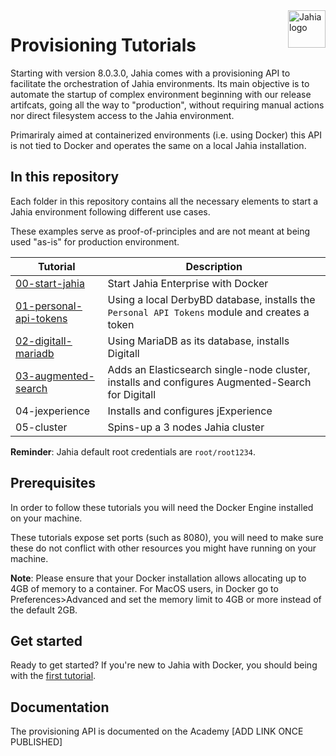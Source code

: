 <a href="https://www.jahia.com/">
    <img src="https://www.jahia.com/modules/jahiacom-templates/images/jahia-3x.png" alt="Jahia logo" title="Jahia" align="right" height="60" />
</a>

# Provisioning Tutorials

Starting with version 8.0.3.0, Jahia comes with a provisioning API to facilitate the orchestration of Jahia environments. Its main objective is to automate the startup of complex environment beginning with our release artifcats, going all the way to "production", without requiring manual actions nor direct filesystem access to the Jahia environment.

Primariraly aimed at containerized environments (i.e. using Docker) this API is not tied to Docker and operates the same on a local Jahia installation.

## In this repository

Each folder in this repository contains all the necessary elements to start a Jahia environment following different use cases. 

These examples serve as proof-of-principles and are not meant at being used "as-is" for production environment.

| Tutorial | Description |
| --- | --- |
| [00-start-jahia](./00-start-jahia/) | Start Jahia Enterprise with Docker |
| [01-personal-api-tokens](./01-personal-api-tokens/) | Using a local DerbyBD database, installs the `Personal API Tokens` module and creates a token |
| [02-digitall-mariadb](./02-digitall-mariadb) | Using MariaDB as its database, installs Digitall |
| [03-augmented-search](./03-augmented-search) | Adds an Elasticsearch single-node cluster, installs and configures Augmented-Search for Digitall  |
| 04-jexperience | Installs and configures jExperience |
| 05-cluster | Spins-up a 3 nodes Jahia cluster |

__Reminder__: Jahia default root credentials are `root/root1234`.

## Prerequisites

In order to follow these tutorials you will need the Docker Engine installed on your machine. 

These tutorials expose set ports (such as 8080), you will need to make sure these do not conflict with other resources you might have running on your machine.

__Note__: Please ensure that your Docker installation allows allocating up to 4GB of memory to a container. For MacOS users, in Docker go to Preferences>Advanced and set the memory limit to 4GB or more instead of the default 2GB.

## Get started

Ready to get started? If you're new to Jahia with Docker, you should being with the [first tutorial](./00-start-jahia/).

## Documentation

The provisioning API is documented on the Academy [ADD LINK ONCE PUBLISHED]
